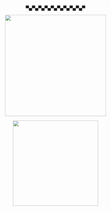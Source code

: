 <p align="center">
 ▀▄▀▄▀▄▀▄▀▄▀▄▀▄▀▄▀▄▀
<p align="center">
    <img width="320" src="https://i.imgur.com/XuWfb4Q.png" alt="">
</p>
 <p align="center">
    <img width="270" src="https://i.imgur.com/afHo06m.png" alt="">
</p>
